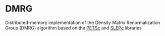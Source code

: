 # DMRG
Distributed-memory implementation of the Density Matrix Renormalization Group (DMRG) algorithm based on the [PETSc](https://www.mcs.anl.gov/petsc/) and [SLEPc](http://slepc.upv.es/) libraries
